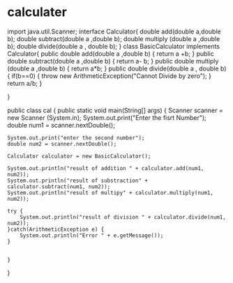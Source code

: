 # calculater

import java.util.Scanner;
interface Calculator{
	double add(double a,double b);
	double subtract(double a ,double b);
	double multiply (double a ,double b);
	double divide(double a , double b);
}
class BasicCalculator implements Calculator{
	public double add(double a ,double b) {
		return a +b;
	}
	public double subtract(double a ,double b) {
		return a- b;
	}
	public double multiply (double a ,double b) {
		return a*b;
	}
	public double divide(double a , double b) {
		if(b==0) {
			throw new ArithmeticException("Cannot Divide by zero");
		}
		return a/b;
	}
	
}







public class cal {
	public static void main(String[] args) {
	Scanner scanner = new Scanner (System.in);
	System.out.print("Enter the fisrt Number");
	double num1 = scanner.nextDouble();
	
	System.out.print("enter the second number");
	double num2 = scanner.nextDouble();
	
	Calculator calculator = new BasicCalculator();
	
	System.out.println("result of addition " + calculator.add(num1, num2));
	System.out.println("result of substraction" + calculator.subtract(num1, num2));
	System.out.println("result of multipy" + calculator.multiply(num1, num2));
	 
	try {
		System.out.println("result of division " + calculator.divide(num1, num2));
	}catch(ArithmeticException e) {
		System.out.println("Error " + e.getMessage());
	}
	
	
	}
}
